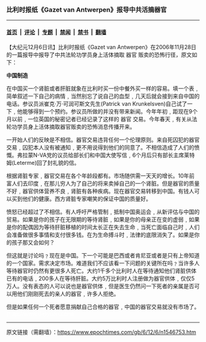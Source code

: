 ### 比利时报纸《Gazet van Antwerpen》报导中共活摘器官

---

#### [首页](../../../..?n1546753) &nbsp;|&nbsp; [评论](../../../../../epoch-comment?n1546753) &nbsp;|&nbsp; [专题](../../../../../epoch-special?n1546753) &nbsp;|&nbsp; [禁闻](../../../../../epoch-news?n1546753) &nbsp;|&nbsp; [禁书](../../../../../books?n1546753) &nbsp;|&nbsp; [翻墙](https://github.com/gfw-breaker/nogfw/blob/master/README.md?n1546753)


<div class="post_content" id="artbody" itemprop="articleBody">
 <!-- article content begin -->
 <p>
  【大纪元12月6日讯】比利时报纸《Gazet van Antwerpen》在2006年11月28日的一篇报导中报导了中共法轮功学员身上活体摘取
  <ok href="https://www.epochtimes.com/gb/tag/%E5%99%A8%E5%AE%98.html">
   器官
  </ok>
  贩卖的恐怖行径，原文如下：
 </p>
 <p>
  <b>
   中国制造
  </b>
 </p>
 <p>
  在中国买一个肾脏或者肝脏就象在比利时买一份中餐外买一样的容易。填一个表﹐简单叙述一下自己的病情﹐当然别忘了说自己的血型﹐几天后就会接到来自中国的电话。参议员派崔克‧万‧可润可斯文先生(Patrick van Krunkelsven)自己试了一下﹐他能够得到一个预约。参议员所做的并没有带来新闻。今年年初﹐距现在9个月以前﹐一位英国的秘密记者已经记录了这样的
  <ok href="https://www.epochtimes.com/gb/tag/%E5%99%A8%E5%AE%98.html">
   器官
  </ok>
  交易。今年春天﹐有关从法轮功学员身上活体摘取器官贩卖的恐怖消息传播开来。
 </p>
 <p>
  一开始人们的反映是不相信。器官交易违背任何一个伦理原则。来自死囚犯的器官交易﹐囚犯本人没有被通知﹐更不用说得到他们的同意了。不相信造成了人们的愤慨。弗拉蒙N-VA党的议员给部长们和中国大使写信﹐6个月后只有部长主席莱特姆(Leterme)回了封礼貌的信。
 </p>
 <p>
  根据肾脏专家﹐器官交易在各个年龄段都有。市场随供需一天天的增长。10年前富人们去印度﹐在那儿穷人为了自己的将来卖掉自己的一个肾脏。但是器官的质量不好﹐器官供体营养不良﹐肾脏有各种疾病。现在器官交易转移到中国。有钱人可以买到他们的健康。西方肾脏专家嘲笑的保证中国的质量好。
 </p>
 <p>
  愤怒已经超过了不相信。有人呼吁严格管制﹐抵制中国奥运会﹐从新评估与中国的贸易。如果是你的孩子在无限期的等待肾脏﹐如果是你的母亲正在变的虚弱﹐如果是你的配偶因为等待肝脏移植的时间太长正在失去生命﹐当死亡面临自己时﹐人们会准备做很多事情和支付很多钱。在为生命搏斗时﹐法律的底限消失了。如果是你的孩子那又会如何？
 </p>
 <p>
  但这就是讨论吗﹖现在是中国。下一个可能是巴西或者肯尼亚或者是只有上帝知道的一个国家。需求决定市场。难道我们不应该看一下问题的关键所在吗﹖当许多人等待器官时仍然有更很多人死亡。大约1千多个比利时人在等待通知他们肾脏供体已有的电话﹐200多人在等待肝脏。大约5万比利时人注册做为器官供体﹐仅仅5万人。没有表态的人可以说也是器官供体﹐但是医生仍然问一下死者的亲属是否可以用他们刚刚死去的亲人的器官﹐许多人拒绝。
 </p>
 <p>
  但是如果任何一个死者愿意捐献自己合格的器官﹐中国的器官交易就没有市场了。
  <font color="#ffffff">
   (http://www.dajiyuan.com)
  </font>
 </p>
 <!-- article content end -->
 <div id="below_article_ad">
 </div>
</div>


---

原文链接（需翻墙）：https://www.epochtimes.com/gb/6/12/6/n1546753.htm